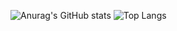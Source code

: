 ![Anurag's GitHub stats](https://github-readme-stats.vercel.app/api?username=rainstr7&theme=react&hide=stars,prs,issues,contribs&count_private=true&show_icons=true)
![Top Langs](https://github-readme-stats.vercel.app/api/top-langs/?username=rainstr7&layout=compact&theme=react&card_width=440)
